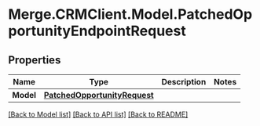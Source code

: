 # Merge.CRMClient.Model.PatchedOpportunityEndpointRequest

## Properties

Name | Type | Description | Notes
------------ | ------------- | ------------- | -------------
**Model** | [**PatchedOpportunityRequest**](PatchedOpportunityRequest.md) |  | 

[[Back to Model list]](../README.md#documentation-for-models) [[Back to API list]](../README.md#documentation-for-api-endpoints) [[Back to README]](../README.md)

